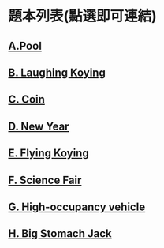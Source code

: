 # 題本列表(點選即可連結)


## [A.Pool](./statement/A.Pool/A.%20Pool.pdf)
  
## [B. Laughing Koying](./statement/B.%20Laughing%20Koying/B.%20Laughing%20Koying.pdf)
  
## [C. Coin](./statement/C.%20Coin/C.%20Coin.pdf)
  
## [D. New Year](./statement/D.%20New%20Year/D.%20New%20Year.pdf)
  
## [E. Flying Koying](./statement/E.%20Flying%20Koying/E.%20Flying%20Koying.pdf)
  
## [F. Science Fair](./statement/F.%20Science%20Fair/F.%20Science%20Fair.pdf)
  
## [G. High-occupancy vehicle](./statement/G.%20High-occupancy%20vehicle/G.%20High-occupancy%20vehicle.pdf)
  
## [H. Big Stomach Jack](./statement/H.%20Big%20Stomach%20Jack/H.%20Big%20Stomach%20Jack.pdf)
